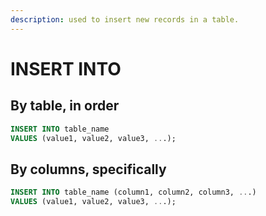 ```yaml
---
description: used to insert new records in a table.
---
```


# INSERT INTO

## By table, in order

```sql
INSERT INTO table_name
VALUES (value1, value2, value3, ...);
```

## By columns, specifically

```sql
INSERT INTO table_name (column1, column2, column3, ...)
VALUES (value1, value2, value3, ...);
```

